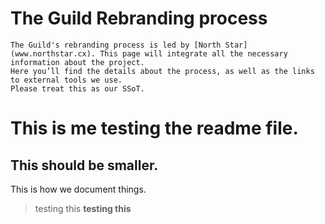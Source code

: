 # The Guild Rebranding process
```
The Guild's rebranding process is led by [North Star](www.northstar.cx). This page will integrate all the necessary information about the project.
Here you’ll find the details about the process, as well as the links to external tools we use.
Please treat this as our SSoT.
```

# This is me testing the readme file.
## This should be smaller.


This is how we document things.
> testing this
**testing this**
